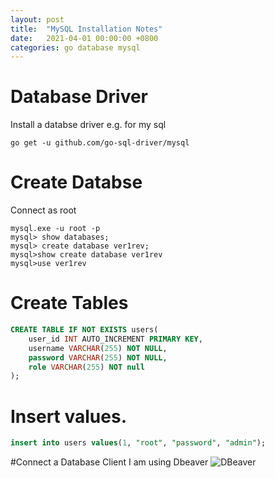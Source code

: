 ```yaml
---
layout: post
title:  "MySQL Installation Notes"
date:   2021-04-01 00:00:00 +0800
categories: go database mysql
---
```

# Database Driver
Install a databse driver
e.g. for my sql
```
go get -u github.com/go-sql-driver/mysql
```

# Create Databse
Connect as root 
```
mysql.exe -u root -p
mysql> show databases;
mysql> create database ver1rev;
mysql>show create database ver1rev
mysql>use ver1rev
```

# Create Tables
```sql
CREATE TABLE IF NOT EXISTS users(
	user_id INT AUTO_INCREMENT PRIMARY KEY,
	username VARCHAR(255) NOT NULL,
	password VARCHAR(255) NOT NULL,
	role VARCHAR(255) NOT null
);
```

# Insert values.
```sql
insert into users values(1, "root", "password", "admin");
```

#Connect a Database Client
I am using Dbeaver
![DBeaver](/assets/images/2021-03-15-mysql-dbeaver.png)

[mysql-installer-windows]: <https://dev.mysql.com/downloads/installer/>